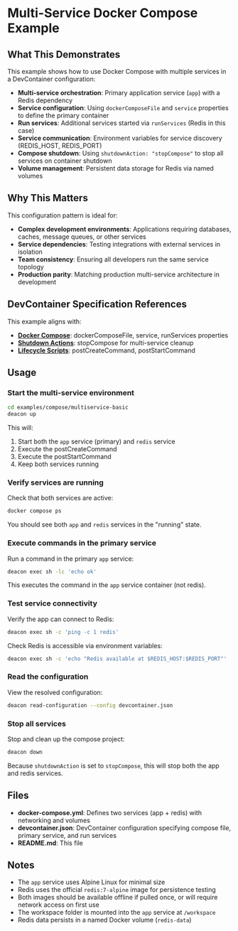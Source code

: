 # Multi-Service Docker Compose Example

## What This Demonstrates

This example shows how to use Docker Compose with multiple services in a DevContainer configuration:

- **Multi-service orchestration**: Primary application service (`app`) with a Redis dependency
- **Service configuration**: Using `dockerComposeFile` and `service` properties to define the primary container
- **Run services**: Additional services started via `runServices` (Redis in this case)
- **Service communication**: Environment variables for service discovery (REDIS_HOST, REDIS_PORT)
- **Compose shutdown**: Using `shutdownAction: "stopCompose"` to stop all services on container shutdown
- **Volume management**: Persistent data storage for Redis via named volumes

## Why This Matters

This configuration pattern is ideal for:
- **Complex development environments**: Applications requiring databases, caches, message queues, or other services
- **Service dependencies**: Testing integrations with external services in isolation
- **Team consistency**: Ensuring all developers run the same service topology
- **Production parity**: Matching production multi-service architecture in development

## DevContainer Specification References

This example aligns with:
- **[Docker Compose](https://containers.dev/implementors/json_reference/#compose-specific)**: dockerComposeFile, service, runServices properties
- **[Shutdown Actions](https://containers.dev/implementors/json_reference/#shutdown-action)**: stopCompose for multi-service cleanup
- **[Lifecycle Scripts](https://containers.dev/implementors/json_reference/#lifecycle-scripts)**: postCreateCommand, postStartCommand

## Usage

### Start the multi-service environment

```sh
cd examples/compose/multiservice-basic
deacon up
```

This will:
1. Start both the `app` service (primary) and `redis` service
2. Execute the postCreateCommand
3. Execute the postStartCommand
4. Keep both services running

### Verify services are running

Check that both services are active:
```sh
docker compose ps
```

You should see both `app` and `redis` services in the "running" state.

### Execute commands in the primary service

Run a command in the primary `app` service:
```sh
deacon exec sh -lc 'echo ok'
```

This executes the command in the `app` service container (not redis).

### Test service connectivity

Verify the app can connect to Redis:
```sh
deacon exec sh -c 'ping -c 1 redis'
```

Check Redis is accessible via environment variables:
```sh
deacon exec sh -c 'echo "Redis available at $REDIS_HOST:$REDIS_PORT"'
```

### Read the configuration

View the resolved configuration:
```sh
deacon read-configuration --config devcontainer.json
```

### Stop all services

Stop and clean up the compose project:
```sh
deacon down
```

Because `shutdownAction` is set to `stopCompose`, this will stop both the app and redis services.

## Files

- **docker-compose.yml**: Defines two services (app + redis) with networking and volumes
- **devcontainer.json**: DevContainer configuration specifying compose file, primary service, and run services
- **README.md**: This file

## Notes

- The `app` service uses Alpine Linux for minimal size
- Redis uses the official `redis:7-alpine` image for persistence testing
- Both images should be available offline if pulled once, or will require network access on first use
- The workspace folder is mounted into the `app` service at `/workspace`
- Redis data persists in a named Docker volume (`redis-data`)
